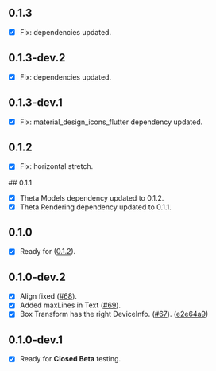 ## 0.1.3

- [x] Fix: dependencies updated.

## 0.1.3-dev.2

- [x] Fix: dependencies updated.

## 0.1.3-dev.1

- [x] Fix: material_design_icons_flutter dependency updated.

## 0.1.2

- [x] Fix: horizontal stretch.

## 0.1.1

- [x] Theta Models dependency updated to 0.1.2.
- [x] Theta Rendering dependency updated to 0.1.1.

## 0.1.0

- [x] Ready for ([0.1.2](https://github.com/buildwiththeta/buildwiththeta/releases/tag/0.1.2)).

## 0.1.0-dev.2

- [x] Align fixed ([#68](https://github.com/buildwiththeta/buildwiththeta/issues/68)).
- [x] Added maxLines in Text ([#69](https://github.com/buildwiththeta/buildwiththeta/issues/69)).
- [x] Box Transform has the right DeviceInfo. ([#67](https://github.com/buildwiththeta/buildwiththeta/issues/67)). ([e2e64a9](https://github.com/buildwiththeta/buildwiththeta/commit/e2e64a9d8c96f9cf0cff36bba4b55336e04c2cf9))

## 0.1.0-dev.1

- [x] Ready for **Closed Beta** testing.